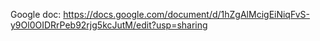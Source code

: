 Google doc: https://docs.google.com/document/d/1hZgAlMcigEiNiqFvS-y9Ol0OIDRrPeb92rjg5kcJutM/edit?usp=sharing
